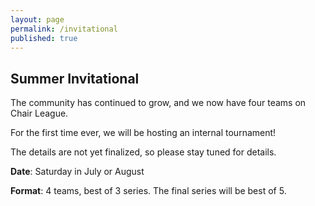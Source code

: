 ```yaml
---
layout: page
permalink: /invitational
published: true
---
```



## Summer Invitational

The community has continued to grow, and we now have four teams on Chair League.

For the first time ever, we will be hosting an internal tournament!

The details are not yet finalized, so please stay tuned for details.

**Date**: Saturday in July or August

**Format**: 4 teams, best of 3 series.  The final series will be best of 5.
